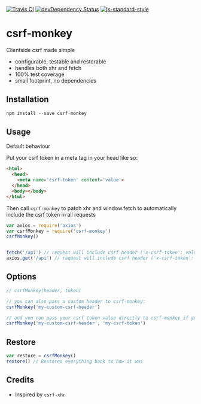 [![Travis CI](https://travis-ci.org/alanclarke/csrf-monkey.svg?branch=master)](https://travis-ci.org/alanclarke/csrf-monkey)
[![devDependency Status](https://david-dm.org/alanclarke/csrf-monkey/dev-status.svg)](https://david-dm.org/alanclarke/csrf-monkey#info=devDependencies)
[![js-standard-style](https://img.shields.io/badge/code%20style-standard-brightgreen.svg)](http://standardjs.com/)

# csrf-monkey
Clientside csrf made simple

- configurable, testable and restorable
- handles both xhr and fetch
- 100% test coverage
- small footprint, no dependencies

## Installation
```js
npm install --save csrf-monkey
```

## Usage

Default behaviour

Put your csrf token in a meta tag in your head like so:

```html
<html>
  <head>
    <meta name='csrf-token' content='value'>
  </head>
  <body></body>
</html>
```

Then call `csrf-monkey` to patch xhr and window.fetch to automatically include the csrf token in all requests

```js
var axios = require('axios')
var csrfMonkey = require('csrf-monkey')
csrfMonkey()


fetch('/api') // request will include csrf header ('x-csrf-token': value)
axios.get('/api') // request will include csrf header ('x-csrf-token': value)
```


## Options

```js
// csrfMonkey(header, token)

// you can also pass a custom header to csrf-monkey:
csrfMonkey('my-custom-csrf-header')

// and you can pass your csrf token value directly to csrf-monkey if you don't want to include it as a meta tag:
csrfMonkey('my-custom-csrf-header', 'my-csrf-token')

```

## Restore

```js
var restore = csrfMonkey()
restore() // Restores everything back to how it was
```


## Credits
- Inspired by `csrf-xhr`
